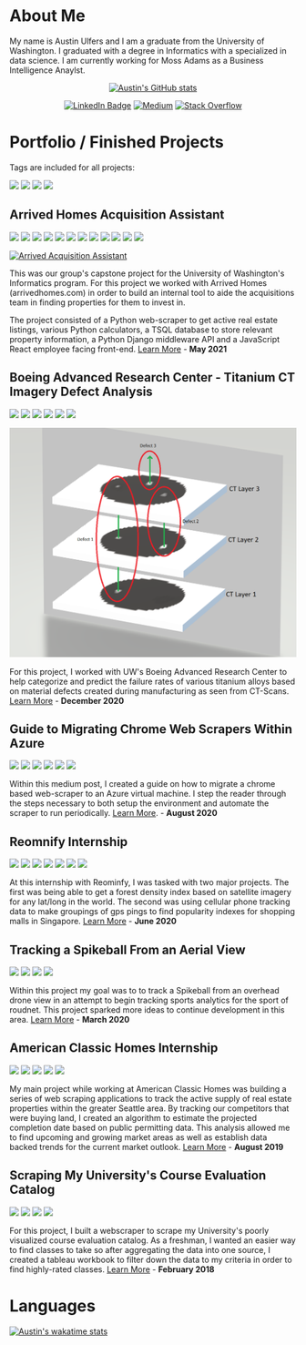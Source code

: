 # About Me

My name is Austin Ulfers and I am a graduate from the University of Washington. I graduated with a degree in Informatics with a specialized in data science. I am currently working for Moss Adams as a Business Intelligence Anaylst.

<div align=center>

[![Austin's GitHub stats](https://github-readme-stats.vercel.app/api?username=austinulfers&show_icons=true)](https://github.com/anuraghazra/github-readme-stats)

[![LinkedIn Badge](https://img.shields.io/badge/LinkedIn-0077B5?style=for-the-badge&logo=linkedin&logoColor=white)](https://www.linkedin.com/in/austinulfers/)
[![Medium](https://img.shields.io/badge/Medium-12100E?style=for-the-badge&logo=medium&logoColor=white)](https://stackoverflow.com/users/9837010/austin-ulfers)
[![Stack Overflow](https://img.shields.io/badge/Stack_Overflow-FE7A16?style=for-the-badge&logo=stack-overflow&logoColor=white)](https://stackoverflow.com/users/9837010/austin-ulfers)

</div>

# Portfolio / Finished Projects

Tags are included for all projects:

![](https://img.shields.io/badge/-Languages-green)
![](https://img.shields.io/badge/-Software-red)
![](https://img.shields.io/badge/-Skills-blue)
![](https://img.shields.io/badge/-Subject%20Area-white)

## Arrived Homes Acquisition Assistant

![](https://img.shields.io/badge/-python-green)
![](https://img.shields.io/badge/-sql-green)
![](https://img.shields.io/badge/-javascript-green)
![](https://img.shields.io/badge/-aws-red)
![](https://img.shields.io/badge/-django-red)
![](https://img.shields.io/badge/-react-red)
![](https://img.shields.io/badge/-web%20scraping-blue)
![](https://img.shields.io/badge/-database%20management-blue)
![](https://img.shields.io/badge/-api-blue)
![](https://img.shields.io/badge/-ui/ux-blue)
![](https://img.shields.io/badge/-data%20analysis-blue)
![](https://img.shields.io/badge/-real%20estate-white)

<a href="https://arrived-homes-capstone.github.io/landingpage/">
    <img src = "img/arrived_acquisition_assistant.gif" alt="Arrived Acquisition Assistant" width="700"/>
</a>

This was our group's capstone project for the University of Washington's Informatics program. For this project we worked with Arrived Homes (arrivedhomes.com) in order to build an internal tool to aide the acquisitions team in finding properties for them to invest in.

The project consisted of a Python web-scraper to get active real estate listings, various Python calculators, a TSQL database to store relevant property information, a Python Django middleware API and a JavaScript React employee facing front-end. [Learn More](https://arrived-homes-capstone.github.io/landingpage/) - **May 2021**

## Boeing Advanced Research Center - Titanium CT Imagery Defect Analysis

![](https://img.shields.io/badge/-python-green)
![](https://img.shields.io/badge/-open--cv-red)
![](https://img.shields.io/badge/-scikit--learn-red)
![](https://img.shields.io/badge/-computer%20vision-blue)
![](https://img.shields.io/badge/-machine%20learning-blue)
![](https://img.shields.io/badge/-material%20science-white)

<a href="https://github.com/austinulfers/austinulfers/blob/main/docs/BARC%20Writeup.md">
    <img src = "docs/img/barc/Layers Visualized.png" alt="CT Layers visualized" width="700"/>
</a>

For this project, I worked with UW's Boeing Advanced Research Center to help categorize and predict the failure rates of various titanium alloys based on material defects created during manufacturing as seen from CT-Scans. [Learn More](https://github.com/austinulfers/austinulfers/blob/main/docs/BARC%20Writeup.md) - **December 2020**

## Guide to Migrating Chrome Web Scrapers Within Azure

![](https://img.shields.io/badge/-python-green)
![](https://img.shields.io/badge/-sql-green)
![](https://img.shields.io/badge/-powershell-green)
![](https://img.shields.io/badge/-azure-red)
![](https://img.shields.io/badge/-database%20management-blue)
![](https://img.shields.io/badge/-web--scraping-blue)

<!---
    <a href ="https://medium.com/swlh/guide-to-migrating-automating-chrome-web-scrapers-within-azure-909a4203476a?source=friends_link&sk=ca6117f431e3eef91ad0a65487343426">
        <img src = "img/AzureWebScraperLogic.png" alt="Azure Web Scraper Logic" width="700"/>
    </a>
-->

Within this medium post, I created a guide on how to migrate a chrome based web-scraper to an Azure virtual machine. I step the reader through the steps necessary to both setup the environment and automate the scraper to run periodically. [Learn More](https://medium.com/swlh/guide-to-migrating-automating-chrome-web-scrapers-within-azure-909a4203476a?source=friends_link&sk=ca6117f431e3eef91ad0a65487343426). - **August 2020**

## Reomnify Internship

![](https://img.shields.io/badge/-python-green)
![](https://img.shields.io/badge/-scikit--learn-red)
![](https://img.shields.io/badge/-tableau-red)
![](https://img.shields.io/badge/-data%20analysis-blue)
![](https://img.shields.io/badge/-gis-blue)
![](https://img.shields.io/badge/-consulting-white)
![](https://img.shields.io/badge/-real%20estate-white)

<!---
    <a href="https://github.com/austinulfers/austinulfers/blob/main/docs/REOMNIFY%20Final%20Presentation.pdf">
        <img src = "img/ReomnifyGraphic.PNG" alt="Reomnify Website Graphic" width="700"/>
    </a>
-->

At this internship with Reominfy, I was tasked with two major projects. The first was being able to get a forest density index based on satellite imagery for any lat/long in the world. The second was using cellular phone tracking data to make groupings of gps pings to find popularity indexes for shopping malls in Singapore. [Learn More](https://github.com/austinulfers/austinulfers/blob/main/docs/REOMNIFY%20Final%20Presentation.pdf) - **June 2020**

## Tracking a Spikeball From an Aerial View

![](https://img.shields.io/badge/-python-green)
![](https://img.shields.io/badge/-open--cv-red)
![](https://img.shields.io/badge/-computer%20vision-blue)
![](https://img.shields.io/badge/-sports-white)

<!---
    <a href="https://austinulfers.github.io/spikeball-tracking/">
        <img src = "img/spike_1-plotly.gif" alt="Tracking a Spikeball From a Drone" width="700"/>
    </a>
-->

Within this project my goal was to to track a Spikeball from an overhead drone view in an attempt to begin tracking sports analytics for the sport of roudnet. This project sparked more ideas to continue development in this area. [Learn More](https://austinulfers.github.io/spikeball-tracking/) - **March 2020**

## American Classic Homes Internship

![](https://img.shields.io/badge/-python-green)
![](https://img.shields.io/badge/-tableau-red)
![](https://img.shields.io/badge/-web--scraping-blue)
![](https://img.shields.io/badge/-data%20analysis-blue)
![](https://img.shields.io/badge/-real%20estate-white)

<!--
    <a href="https://github.com/austinulfers/austinulfers/blob/main/docs/Final%20Market%20Report%20Summer%202019.pdf">
        <img src = "img/ACH Future Market Supply.PNG" alt="Seattle Future Market Supply" width="700"/>
    </a>
-->

My main project while working at American Classic Homes was building a series of web scraping applications to track the active supply of real estate properties within the greater Seattle area. By tracking our competitors that were buying land, I created an algorithm to estimate the projected completion date based on public permitting data. This analysis allowed me to find upcoming and growing market areas as well as establish data backed trends for the current market outlook. [Learn More](https://github.com/austinulfers/austinulfers/blob/main/docs/Final%20Market%20Report%20Summer%202019.pdf) - **August 2019**

## Scraping My University's Course Evaluation Catalog

![](https://img.shields.io/badge/-python-green)
![](https://img.shields.io/badge/-tableau-red)
![](https://img.shields.io/badge/-web--scraping-blue)
![](https://img.shields.io/badge/-education-white)

<!--
    <a href="https://public.tableau.com/views/UWTableauCatalog/UWClassDashboard?:language=en-US&:display_count=n&:origin=viz_share_link">
        <img src = "img/UW Course Eval Project.png" alt="Before & After of Scraping" width="700"/>
    </a>
-->

For this project, I built a webscraper to scrape my University's poorly visualized course evaluation catalog. As a freshman, I wanted an easier way to find classes to take so after aggregating the data into one source, I created a tableau workbook to filter down the data to my criteria in order to find highly-rated classes. [Learn More](https://public.tableau.com/views/UWTableauCatalog/UWClassDashboard?:language=en-US&:display_count=n&:origin=viz_share_link) - **February 2018**

# Languages

[![Austin's wakatime stats](https://wakatime.com/share/@austinulfers/de0bdf45-9015-4bd9-b705-164f5f762971.svg)](https://wakatime.com/dashboard)